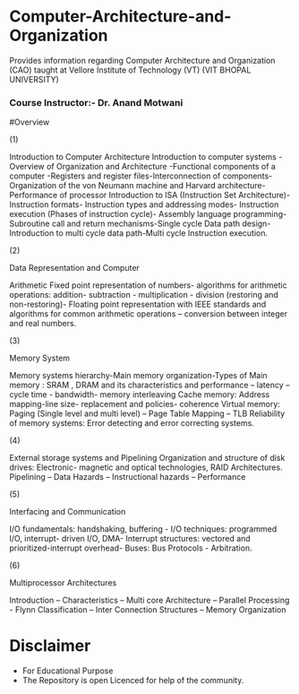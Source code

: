 # Computer-Architecture-and-Organization
Provides information regarding Computer Architecture and Organization (CAO) taught at Vellore Institute of Technology (VT)
(VIT BHOPAL UNIVERSITY)

### Course Instructor:- Dr. Anand Motwani 

#Overview 

(1)


Introduction to Computer Architecture
Introduction to computer systems - Overview
of Organization and Architecture -Functional
components of a computer -Registers and
register files-Interconnection of components-
Organization of the von Neumann machine
and Harvard architecture-Performance of
processor
Introduction to ISA (Instruction Set
Architecture)-Instruction formats- Instruction
types and addressing modes- Instruction
execution (Phases of instruction cycle)-
Assembly language programming-Subroutine
call and return mechanisms-Single cycle Data
path design-Introduction to multi cycle data
path-Multi cycle Instruction execution.


(2)

Data Representation and Computer

Arithmetic
Fixed point representation of numbers-
algorithms for arithmetic operations:
addition- subtraction - multiplication -
division (restoring and non-restoring)-
Floating point representation with IEEE
standards and algorithms for common
arithmetic operations – conversion between
integer and real numbers.


(3)


Memory System

Memory systems hierarchy-Main memory
organization-Types of Main memory : SRAM
, DRAM and its characteristics and
performance – latency –cycle time -
bandwidth- memory interleaving
Cache memory: Address mapping-line size-
replacement and policies- coherence
Virtual memory: Paging (Single level and
multi level) – Page Table Mapping – TLB
Reliability of memory systems: Error
detecting and error correcting systems.


(4)

External storage systems and Pipelining
Organization and structure of disk drives:
Electronic- magnetic and optical
technologies, RAID Architectures.
Pipelining – Data Hazards – Instructional
hazards – Performance


(5)


Interfacing and Communication

I/O fundamentals: handshaking, buffering -
I/O techniques: programmed I/O, interrupt-
driven I/O, DMA- Interrupt structures:
vectored and prioritized-interrupt overhead-
Buses: Bus Protocols - Arbitration.


(6)


Multiprocessor Architectures

Introduction – Characteristics – Multi core
Architecture – Parallel Processing - Flynn
Classification – Inter Connection Structures –
Memory Organization



# Disclaimer 
* For Educational Purpose 
* The Repository is open Licenced for help of the community. 
